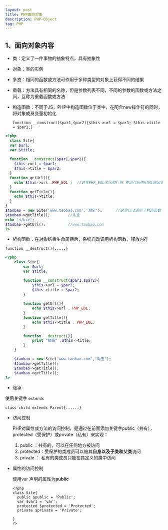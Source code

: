 ```yaml
---
layout: post
title: PHP面向对象
description: PHP-Object
tag: PHP
---
```


## 1、面向对象内容 

* 类：定义了一件事物的抽象特点，具有抽象性

* 对象：类的实例

* 多态：相同的函数或方法可作用于多种类型的对象上获得不同的结果

* 重载：方法具有相同的名称，但是参数列表不同，不同的参数的函数或方法之间，互称为重载函数或方法

* 构造函数：不同于JS，PHP中构造函数位于类中，在配合new操作符的同时，将对象成员变量初始化 

  `function __construct($par1,$par2){$this->url = $par1; $this->title = $par2;}`

```php
<?php
  class Site{
  var $url;
  var $title;
  
  function __construct($par1,$par2){
    $this->url = $par1;
    $this->title = $par2;
  }
  function getUrl(){
    echo $this->url .PHP_EOL ;  //这里PHP_EOL表示换行符 在源代码中HTML输出表现为换行 但在web上没有换行的表现
  }
  function getTitle(){
    echo $this->title;
  }
}
$taobao = new Site('www.taobao.com','淘宝');		//这里自动调用了构造函数 传入了url、title两个参数，将对象中变量初始化
$taobao->getTitle();		//淘宝
echo '</br>';
$taobao->getUrl();			//www.taobao.com
?>
```



* 析构函数：在对象结束生命周期后，系统自动调用析构函数，释放内存


`function __destruct(){.....} `

```php
<?php 
	class Site{
		var $url;
		var $title;

		function __construct($par1,$par2){
			$this->url = $par1;
			$this->title = $par2;
		}
		
		function getUrl(){
			echo $this->url . PHP_EOL;
		}
		function getTitle(){
			echo $this->title . PHP_EOL;
		}

		function __destruct(){
			print "销毁" .$this->title;
		}
	}

	$taobao = new Site("www.taobao.com","淘宝");
	$taobao->getTitle();
	$taobao->getTitle();
	$taobao->getTitle();
?>
```

* 继承

使用关键字 `extends`

`class child extends Parent{......}`

* 访问控制

  PHP对属性或方法的访问控制，是通过在前面添加关键字public（共有），protected（受保护）或private（私有）来实现：

  1. public ：共有的，可以在任何地方被访问
  2. protected：受保护的类成员可以被其**自身以及子类和父类**访问
  3. private ： 私有的类成员只能在其定义的类中访问

* 属性的访问控制

  使用var 声明的属性为**public**

  ```
  <?php
  class Site{
    public $public = 'Public';
    var $var1 = 'var';
    protected $protected = 'Protected';
    private $private = 'Private';
    
  }
  ?>
  ```

  ​





















